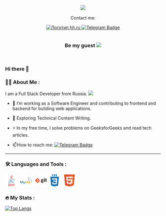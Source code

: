 <div id="header" align="center">
  <img src="https://media.giphy.com/media/M9gbBd9nbDrOTu1Mqx/giphy.gif" width="100"/>
  <p>Contact me:</p>
</div>

<div id="badges" align="center">
 <a href="https://malahovka.hh.ru/resume/a69dfc14ff0b401c200039ed1f4b493869366f?hhtmFrom=account_login" >
 <img src="https://toplogos.ru/images/thumbs/preview-logo-hh-ru.png"  alt="Логотип hh.ru" width="40px" height="40px" />
  </a>
  <a href="https://t.me/RVRoman">
  <img src="https://img.shields.io/badge/Telegram-blue?style=for-the-badge&logo=telegram&logoColor=white" alt="Telegram Badge" width="150px" height="40px"/>
  </a>
  <br>
  <img src="https://komarev.com/ghpvc/?username=rvr0man&style=plastic-square&color=blue" alt=""/>
</div>



<h3 align ="center">
  Be my guest
  <img src="https://media.giphy.com/media/YRVxMztzdMb0t7PTBw/giphy.gif" width="40px"/>
</h3>

<br>



### Hi there 👋

### :man_technologist: About Me :
I am a Full Stack Developer from Russia. <img src="https://media.giphy.com/media/qylEpU6DdBJ90tmAJm/giphy.gif" width="60"> 
        
- :telescope: I’m working as a Software Engineer and contributing to frontend and backend for building web applications.

- :seedling: Exploring Technical Content Writing.

- :zap: In my free time, I solve problems on GeeksforGeeks and read tech articles.

- :mailbox:How to reach me: [![Telegram Badge](https://img.shields.io/badge/Telegram-blue?style=for-the-badge&logo=telegram&logoColor=white)](https://t.me/RVRoman)


---

### :hammer_and_wrench: Languages and Tools :
<div>
  <img src="https://github.com/devicons/devicon/blob/master/icons/java/java-original-wordmark.svg" title="Java" alt="Java" width="40" height="40"/>&nbsp;
  <img src="https://github.com/devicons/devicon/blob/master/icons/mysql/mysql-original-wordmark.svg" title="MySQL"  alt="MySQL" width="40" height="40"/>&nbsp;
  <img src="https://github.com/devicons/devicon/blob/master/icons/git/git-original-wordmark.svg" title="Git" **alt="Git" width="40" height="40"/>
  <img src="https://github.com/devicons/devicon/blob/master/icons/css3/css3-plain-wordmark.svg"  title="CSS3" alt="CSS" width="40" height="40"/>&nbsp;
  <img src="https://github.com/devicons/devicon/blob/master/icons/html5/html5-original.svg" title="HTML5" alt="HTML" width="40" height="40"/>&nbsp;
  </div>


### :fire: My Stats :

[![Top Langs](https://github-readme-stats.vercel.app/api/top-langs/?username=rvr0man&layout=compact&theme=vision-friendly-dark)](https://github.com/anuraghazra/github-readme-stats)
<!--
**RVR0MAN/RVR0MAN** is a ✨ _special_ ✨ repository because its `README.md` (this file) appears on your GitHub profile.

Here are some ideas to get you started:

- 🔭 I’m currently working on ...
- 🌱 I’m currently learning ...
- 👯 I’m looking to collaborate on ...
- 🤔 I’m looking for help with ...
- 💬 Ask me about ...
- 📫 How to reach me: ...
- 😄 Pronouns: ...
- ⚡ Fun fact: ...
-->
